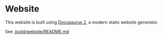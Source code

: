 # Website

This website is built using [Docusaurus 2](https://docusaurus.io/), a modern static website generator.

See [.build/website/README.md](.build/website/README.md)
